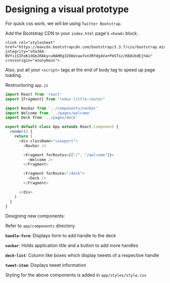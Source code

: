 # Designing a visual prototype


For quick css work, we will be using `Twitter Bootstrap`. 

Add the Bootstrap CDN to your `index.html` page's `<head>` block.

```
<link rel="stylesheet" href="https://maxcdn.bootstrapcdn.com/bootstrap/3.3.7/css/bootstrap.min.css" integrity="sha384-BVYiiSIFeK1dGmJRAkycuHAHRg32OmUcww7on3RYdg4Va+PmSTsz/K68vbdEjh4u" crossorigin="anonymous">
```

Also, put all your `<script>` tags at the end of body tag to speed up page loading.


Restructuring `app.js`

```js
import React from 'react'
import {Fragment} from "redux-little-router"

import Navbar from '../components/navbar'
import Welcome from '../pages/welcome'
import Deck from '../pages/deck'

export default class App extends React.Component {
  render() {
    return (
      <div className="viewport">
        <Navbar />

        <Fragment forRoutes={["/", "/welcome"]}>
          <Welcome />
        </Fragment>

        <Fragment forRoute="/deck">
          <Deck />
        </Fragment>

      </div>
    )
  }
}
```



Designing new components:

Refer to `app/components` directory.

**`handle-form`**: Displays form to add handle to the deck

**`navbar`**: Holds application title and a button to add more handles

**`deck-list`**: Column like boxes which display tweets of a respective handle

**`tweet-item`**: Displays tweet information


Styling for the above components is added in `app/styles/style.css`

